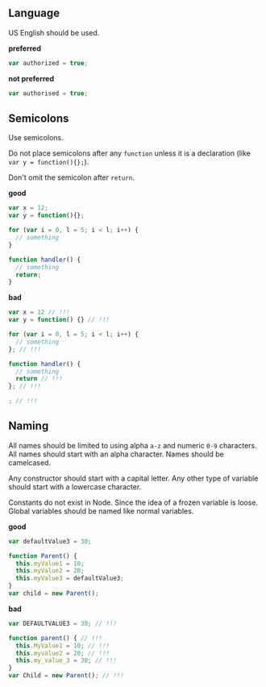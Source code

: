 ## Language

US English should be used.

__preferred__
```js
var authorized = true;
```

__not preferred__
```js
var authorised = true;
```

## Semicolons

Use semicolons.

Do not place semicolons after any `function` unless it is a declaration (like `var y = function(){};`).

Don't omit the semicolon after `return`.

__good__
```js
var x = 12;
var y = function(){};

for (var i = 0, l = 5; i < l; i++) {
  // something
}

function handler() {
  // something
  return;
}
```

__bad__
```js
var x = 12 // !!!
var y = function() {} // !!!

for (var i = 0, l = 5; i < l; i++) {
  // something
}; // !!!

function handler() {
  // something
  return // !!!
}; // !!!

; // !!!
```

## Naming

All names should be limited to using alpha `a-z` and numeric `0-9` characters. All names should start with an alpha character. Names should be camelcased.

Any constructor should start with a capital letter. Any other type of variable should start with a lowercase character.

Constants do not exist in Node. Since the idea of a frozen variable is loose. Global variables should be named like normal variables.

__good__
```js
var defaultValue3 = 30;

function Parent() {
  this.myValue1 = 10;
  this.myValue2 = 20;
  this.myValue3 = defaultValue3;
}
var child = new Parent();
```

__bad__
```js
var DEFAULTVALUE3 = 30; // !!!

function parent() { // !!!
  this.MyValue1 = 10; // !!!
  this.myvalue2 = 20; // !!!
  this.my_value_3 = 30; // !!!
}
var Child = new Parent(); // !!!
```
